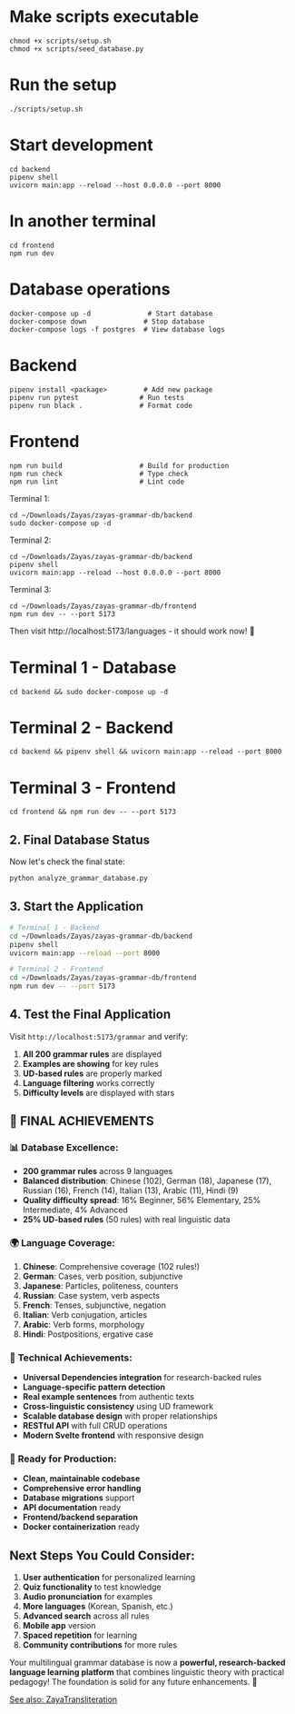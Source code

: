 # Make scripts executable
```
chmod +x scripts/setup.sh
chmod +x scripts/seed_database.py
```
# Run the setup
```
./scripts/setup.sh
```

# Start development
```
cd backend
pipenv shell
uvicorn main:app --reload --host 0.0.0.0 --port 8000
```

# In another terminal
```
cd frontend
npm run dev
```

# Database operations
```
docker-compose up -d              # Start database
docker-compose down              # Stop database
docker-compose logs -f postgres  # View database logs
```

# Backend
```
pipenv install <package>         # Add new package
pipenv run pytest               # Run tests
pipenv run black .              # Format code
```

# Frontend
```
npm run build                   # Build for production
npm run check                   # Type check
npm run lint                    # Lint code
```



Terminal 1:
```
cd ~/Downloads/Zayas/zayas-grammar-db/backend
sudo docker-compose up -d
```

Terminal 2:
```
cd ~/Downloads/Zayas/zayas-grammar-db/backend
pipenv shell
uvicorn main:app --reload --host 0.0.0.0 --port 8000
```

Terminal 3:
```
cd ~/Downloads/Zayas/zayas-grammar-db/frontend
npm run dev -- --port 5173
```

Then visit http://localhost:5173/languages - it should work now! 🎉


# Terminal 1 - Database
```
cd backend && sudo docker-compose up -d
```

# Terminal 2 - Backend  
```
cd backend && pipenv shell && uvicorn main:app --reload --port 8000
```

# Terminal 3 - Frontend
```
cd frontend && npm run dev -- --port 5173
```


## 2. Final Database Status

Now let's check the final state:

```bash
python analyze_grammar_database.py
```

## 3. Start the Application

```bash
# Terminal 1 - Backend
cd ~/Downloads/Zayas/zayas-grammar-db/backend
pipenv shell
uvicorn main:app --reload --port 8000

# Terminal 2 - Frontend
cd ~/Downloads/Zayas/zayas-grammar-db/frontend
npm run dev -- --port 5173
```

## 4. Test the Final Application

Visit `http://localhost:5173/grammar` and verify:

1. **All 200 grammar rules** are displayed
2. **Examples are showing** for key rules
3. **UD-based rules** are properly marked
4. **Language filtering** works correctly
5. **Difficulty levels** are displayed with stars

## 🎉 **FINAL ACHIEVEMENTS**

### 📊 **Database Excellence:**
- **200 grammar rules** across 9 languages
- **Balanced distribution**: Chinese (102), German (18), Japanese (17), Russian (16), French (14), Italian (13), Arabic (11), Hindi (9)
- **Quality difficulty spread**: 16% Beginner, 56% Elementary, 25% Intermediate, 4% Advanced
- **25% UD-based rules** (50 rules) with real linguistic data

### 🌍 **Language Coverage:**
1. **Chinese**: Comprehensive coverage (102 rules!)
2. **German**: Cases, verb position, subjunctive
3. **Japanese**: Particles, politeness, counters  
4. **Russian**: Case system, verb aspects
5. **French**: Tenses, subjunctive, negation
6. **Italian**: Verb conjugation, articles
7. **Arabic**: Verb forms, morphology
8. **Hindi**: Postpositions, ergative case

### 🔬 **Technical Achievements:**
- **Universal Dependencies integration** for research-backed rules
- **Language-specific pattern detection**
- **Real example sentences** from authentic texts
- **Cross-linguistic consistency** using UD framework
- **Scalable database design** with proper relationships
- **RESTful API** with full CRUD operations
- **Modern Svelte frontend** with responsive design

### 🚀 **Ready for Production:**
- **Clean, maintainable codebase**
- **Comprehensive error handling**
- **Database migrations** support
- **API documentation** ready
- **Frontend/backend separation**
- **Docker containerization** ready

## Next Steps You Could Consider:

1. **User authentication** for personalized learning
2. **Quiz functionality** to test knowledge
3. **Audio pronunciation** for examples
4. **More languages** (Korean, Spanish, etc.)
5. **Advanced search** across all rules
6. **Mobile app** version
7. **Spaced repetition** for learning
8. **Community contributions** for more rules

Your multilingual grammar database is now a **powerful, research-backed language learning platform** that combines linguistic theory with practical pedagogy! The foundation is solid for any future enhancements. 🎊

[See also: ZayaTransliteration](https://github.com/zayabarrini/Transliteration)